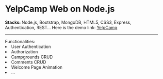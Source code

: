# YelpCamp Web on Node.js
<strong>Stacks: </strong>Node.js, Bootstrap, MongoDB, HTML5, CSS3, Express, Authentication, REST...
Here is the demo link: <a href="https://yelp-campings.herokuapp.com/">YelpCamp</a>
<hr>
Functionalities:
<li>User Authentication</li>
<li>Authorization</li>
<li>Campgrounds CRUD</li>
<li>Comments CRUD</li>
<li>Welcome Page Animation</li>
<li>...</li>


